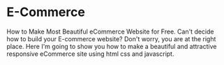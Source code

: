 # E-Commerce
How to Make Most Beautiful eCommerce Website for Free. Can't decide how to build your E-commerce website? Don't worry, you are at the right place. Here I'm going to show you how to make a beautiful and attractive responsive eCommerce site using html css and javascript.
